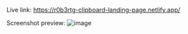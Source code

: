 Live link: https://r0b3rtg-clipboard-landing-page.netlify.app/

Screenshot preview:
![image](https://user-images.githubusercontent.com/54260004/147661622-64256ca4-7ace-4173-9167-46830a9f7b8d.png)
